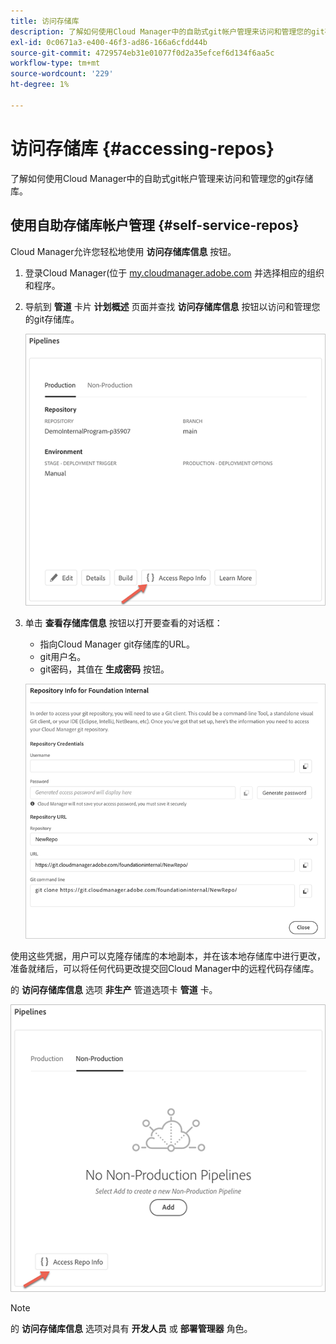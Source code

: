 ```yaml
---
title: 访问存储库
description: 了解如何使用Cloud Manager中的自助式git帐户管理来访问和管理您的git存储库。
exl-id: 0c0671a3-e400-46f3-ad86-166a6cfdd44b
source-git-commit: 4729574eb31e01077f0d2a35efcef6d134f6aa5c
workflow-type: tm+mt
source-wordcount: '229'
ht-degree: 1%

---
```


# 访问存储库 {#accessing-repos}

了解如何使用Cloud Manager中的自助式git帐户管理来访问和管理您的git存储库。

## 使用自助存储库帐户管理 {#self-service-repos}

Cloud Manager允许您轻松地使用 **访问存储库信息** 按钮。

1. 登录Cloud Manager(位于 [my.cloudmanager.adobe.com](https://my.cloudmanager.adobe.com/) 并选择相应的组织和程序。

1. 导航到 **管道** 卡片 **计划概述** 页面并查找 **访问存储库信息** 按钮以访问和管理您的git存储库。

   ![“环境”卡上的“访问Repo信息”按钮](/help/implementing/cloud-manager/assets/repos/access-repo1.png)

1. 单击 **查看存储库信息** 按钮以打开要查看的对话框：

   * 指向Cloud Manager git存储库的URL。
   * git用户名。
   * git密码，其值在 **生成密码** 按钮。

   ![](/help/implementing/cloud-manager/assets/repos/access-repo-create.png)

使用这些凭据，用户可以克隆存储库的本地副本，并在该本地存储库中进行更改，准备就绪后，可以将任何代码更改提交回Cloud Manager中的远程代码存储库。

的 **访问存储库信息** 选项 **非生产** 管道选项卡 **管道** 卡。

![“访问存储库信息”按钮（位于非生产选项卡中）](/help/implementing/cloud-manager/assets/repos/access-repo-nonprod.png)

>[!NOTE]
>
>的 **访问存储库信息** 选项对具有 **开发人员** 或 **部署管理器** 角色。
